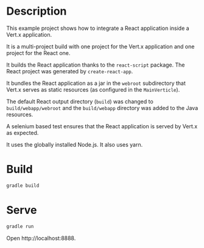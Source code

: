 # Description

This example project shows how to integrate a React application inside a Vert.x application.

It is a multi-project build with one project for the Vert.x application and one project for the React one.

It builds the React application thanks to the `react-script` package. The React project was generated by `create-react-app`.

It bundles the React application as a jar in the `webroot` subdirectory that Vert.x serves as static resources (as configured in the `MainVerticle`).

The default React output directory (`build`) was changed to `build/webapp/webroot` and the `build/webapp`
directory was added to the Java resources.

A selenium based test ensures that the React application is served by Vert.x as expected.

It uses the globally installed Node.js. It also uses yarn.

# Build

```bash
gradle build
```

# Serve

```bash
gradle run
```

Open http://localhost:8888.
